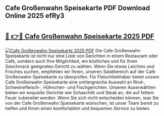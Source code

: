## Cafe Großenwahn Speisekarte PDF Download Online 2025 efRy3

# <h2><a href="http://gcat9j.nevu.top/?p=Cafe+Gro%c3%9fenwahn+Speisekarte">🔗 👉🔴 Cafe Großenwahn Speisekarte 2025 PDF</a></h2>

[![Cafe Großenwahn Speisekarte 2025 PDF](https://i.imgur.com/dBaPXMq.png)](http://gcat9j.nevu.top/?p=Cafe+Gro%c3%9fenwahn+Speisekarte)
Die Cafe Großenwahn Speisekarte ist nicht nur eine Liste von Gerichten in einem Restaurant oder Café, sondern auch Ihre Möglichkeit, ein köstliches und für Ihren Geschmack geeignetes Gericht zu wählen. Wenn Sie etwas Leichtes und Frisches suchen, empfehlen wir Ihnen, unseren Salatbereich auf der Cafe Großenwahn Speisekarte zu überprüfen. Für Fleischliebhaber bietet unsere Cafe Großenwahn Speisekarte eine umfangreiche Auswahl an Rind-, Schweinefleisch-, Hühnchen- und Fischgerichten. Unseren Auserwählten bieten wir exquisite Gerichte wie Schaschlik und Steak an, die auf fettem Feuer zubereitet werden. Wenn Sie sich nicht entscheiden können, was Sie von der Cafe Großenwahn Speisekarte wünschen, ist unser Team bereit zu helfen und Ihnen einen komfortablen und bequemen Service zu bieten.
